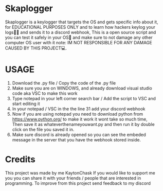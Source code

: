 # Skaplogger
Skaplogger is a keylogger that targets the OS and gets specific info about it, for EDUCATIONAL PURPOSES ONLY and to learn how hackers keylog your logs👨‍💻
and sends it to a discord webhook, This is a open source script and you can test it safely in your OS🔌  and make sure to not damage any other computer OS user with it
note: IM NOT RESPONSIBLE FOR ANY DAMAGE CAUSED BY THIS PROJECT💻.

# USAGE
1. Download the .py file / Copy the code of the .py file
2. Make sure you are on WINDOWS, and already download visual studio code aka VSC to make this work
3. Type notepad in your left corner search bar / Add the script to VSC and start editing it
4. In your notepad / VSC in the the line 31 add your discord webhook
5. Now if you are using notepad you need to download python from https://www.python.org/ to make it work it wont take so much time, Then save it as whateverthenameyouwant.py and then run it by double click on the file you saved it in.
6. Make sure discord is already opened so you can see the embeded message in the server that you have the webhook stored inside.

# Credits
This project was made by me KaytonChask
If you would like to support me you you can share it with your friends / people that are interested in programming.
To improve from this project send feedback to my discord
